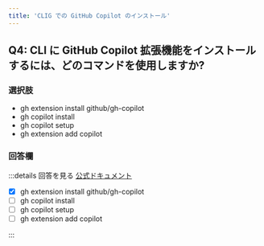 ```yaml
---
title: 'CLIG での GitHub Copilot のインストール'
---
```


## Q4: CLI に GitHub Copilot 拡張機能をインストールするには、どのコマンドを使用しますか?

### 選択肢

- gh extension install github/gh-copilot
- gh copilot install
- gh copilot setup
- gh extension add copilot

### 回答欄

:::details 回答を見る
[公式ドキュメント](https://docs.github.com/ja/copilot/managing-copilot/configure-personal-settings/installing-github-copilot-in-the-cli)

- [x] gh extension install github/gh-copilot
- [ ] gh copilot install
- [ ] gh copilot setup
- [ ] gh extension add copilot

:::
